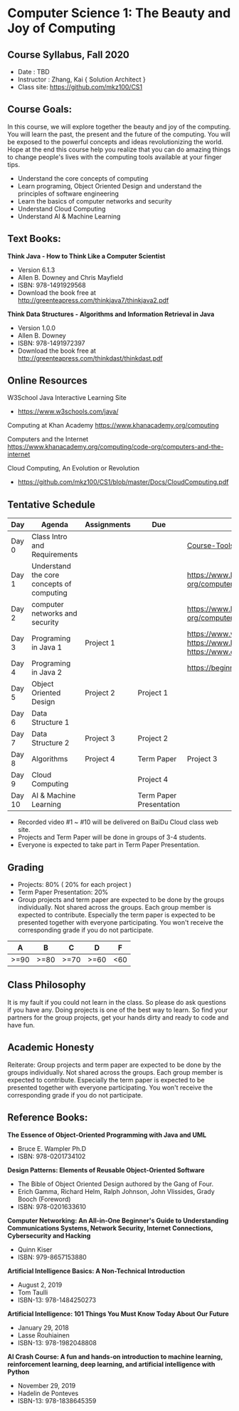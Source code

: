# Computer Science 1: The Beauty and Joy of Computing
## Course Syllabus, Fall 2020 
 
* Date : TBD
* Instructor : Zhang, Kai { Solution Architect }
* Class site: https://github.com/mkz100/CS1

## Course Goals:  

In this course, we will explore together the beauty and joy of the computing. 
You will learn the past, the present and the future of the computing. You will be exposed to the powerful concepts and ideas revolutionizing the world. 
Hope at the end this course help you realize that you can do amazing things to change people's lives with the computing tools available at your finger tips.

* Understand the core concepts of computing
* Learn programing, Object Oriented Design and understand the principles of software engineering
* Learn the basics of computer networks and security
* Understand Cloud Computing
* Understand AI & Machine Learning

## Text Books: 

**Think Java - How to Think Like a Computer Scientist**
* Version 6.1.3
* Allen B. Downey and Chris Mayfield
* ISBN: 978-1491929568
* Download the book free at http://greenteapress.com/thinkjava7/thinkjava2.pdf
  
**Think Data Structures - Algorithms and Information Retrieval in Java**
* Version 1.0.0
* Allen B. Downey
* ISBN: 978-1491972397
* Download the book free at http://greenteapress.com/thinkdast/thinkdast.pdf
  

## Online Resources

W3School Java Interactive Learning Site
* https://www.w3schools.com/java/

Computing at Khan Academy
https://www.khanacademy.org/computing

Computers and the Internet
https://www.khanacademy.org/computing/code-org/computers-and-the-internet

Cloud Computing, An Evolution or Revolution
* https://github.com/mkz100/CS1/blob/master/Docs/CloudComputing.pdf


## Tentative Schedule
  
| Day | Agenda | Assignments | Due  | Comments  |
|---|---|---|---|---|
| Day 0 | Class Intro and Requirements |   |   | [Course-Tools.md](Course-Tools.md) |
| Day 1 | Understand the core concepts of computing |   |   | https://www.khanacademy.org/computing/code-org/computers-and-the-internet  |
| Day 2 | computer networks and security |  |  | https://www.khanacademy.org/computing/code-org/computers-and-the-internet#internet-works  |
| Day 3 | Programing in Java 1 | Project 1|   | https://www.w3schools.com/java, https://www.liaoxuefeng.com/wiki/1252599548343744, https://www.coursera.org/learn/java-chengxu-sheji  |
| Day 4 | Programing in Java 2 |   |   | https://beginnersbook.com/2013/04/oops-concepts/  |
| Day 5 | Object Oriented Design | Project 2  |  Project 1| |   |
| Day 6 | Data Structure 1  |  |   |   |
| Day 7 | Data Structure 2  | Project 3 |  Project 2 |   |
| Day 8 | Algorithms |  Project 4 |  Term Paper | Project 3  |
| Day 9 | Cloud Computing | | Project 4   |   |
| Day 10 | AI & Machine Learning |  | Term Paper Presentation |   |

* Recorded video #1 ~ #10 will be delivered on BaiDu Cloud class web site. 
* Projects and Term Paper will be done in groups of 3-4 students.
* Everyone is expected to take part in Term Paper Presentation.

## Grading
* Projects: 80% ( 20% for each project )  
* Term Paper Presentation: 20%
* Group projects and term paper are expected to be done by the groups individually. Not shared across the groups. Each group member is expected to contribute. Especially the term paper is expected to be presented together with everyone participating. You won't receive the corresponding grade if you do not participate.

| A | B | C | D  | F  |
|---|---|---|---|---|
| >=90 | >=80 | >=70 | >=60 | <60

## Class Philosophy
It is my fault if you could not learn in the class. So please do ask questions if you have any. Doing projects is one of the best way to learn. So find your partners for the group projects, get your hands dirty and ready to code and have fun.

## Academic Honesty
Reiterate: Group projects and term paper are expected to be done by the groups individually. Not shared across the groups. Each group member is expected to contribute. Especially the term paper is expected to be presented together with everyone participating. You won't receive the corresponding grade if you do not participate.

## Reference Books: 

**The Essence of Object-Oriented Programming with Java and UML**
* Bruce E. Wampler Ph.D
* ISBN: 978-0201734102

**Design Patterns: Elements of Reusable Object-Oriented Software**
* The Bible of Object Oriented Design authored by the Gang of Four.
* Erich Gamma, Richard Helm, Ralph Johnson, John Vlissides, Grady Booch (Foreword)
* ISBN: 978-0201633610

**Computer Networking: An All-in-One Beginner's Guide to Understanding Communications Systems, Network Security, Internet Connections, Cybersecurity and Hacking**
* Quinn Kiser 
* ISBN: 979-8657153880

**Artificial Intelligence Basics: A Non-Technical Introduction**
* August 2, 2019
* Tom Taulli
* ISBN-13: 978-1484250273
  
**Artificial Intelligence: 101 Things You Must Know Today About Our Future**
* January 29, 2018
* Lasse Rouhiainen
* ISBN-13: 978-1982048808

**AI Crash Course: A fun and hands-on introduction to machine learning, reinforcement learning, deep learning, and artificial intelligence with Python**
* November 29, 2019
* Hadelin de Ponteves
* ISBN-13: 978-1838645359
 
